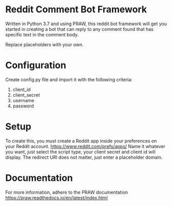 # Reddit Comment Bot Framework
Written in Python 3.7 and using PRAW, this reddit bot framework will get you started in creating a bot that can reply to any comment found that has specific text in the comment body.

Replace placeholders with your own.

# Configuration
Create config.py file and import it with the following criteria:
  1. client_id
  2. client_secret
  3. username
  4. password

# Setup
To create this, you must create a Reddit app inside your preferences on your Reddit account. https://www.reddit.com/prefs/apps/
Name it whatever you want, just select the script type, your client secret and client id will display. The redirect URI does not matter, just enter a placeholder domain.

# Documentation
For more information, adhere to the PRAW documentation https://praw.readthedocs.io/en/latest/index.html
